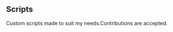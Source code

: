 ## Scripts
Custom scripts made to suit my needs.Contributions are accepted.
































